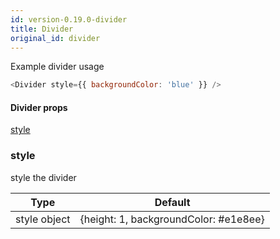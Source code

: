 ```yaml
---
id: version-0.19.0-divider
title: Divider
original_id: divider
---
```


Example divider usage
```js
<Divider style={{ backgroundColor: 'blue' }} />
```

#### Divider props

[style](#style)

### style
  style the divider 

 | Type    | Default |
 |:-------:|:-------:|
 |  style object   |  {height: 1, backgroundColor: #e1e8ee} |
  
